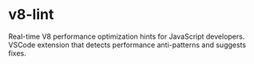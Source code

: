 # v8-lint
Real-time V8 performance optimization hints for JavaScript developers. VSCode extension that detects performance anti-patterns and suggests fixes.
